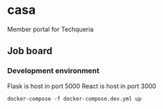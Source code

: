 # casa
Member portal for Techqueria

## Job board

### Development environment

Flask is host in port 5000
React is host in port 3000

`docker-compose -f docker-compose.dev.yml up` 
